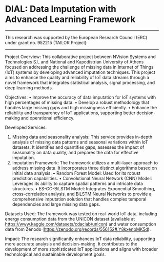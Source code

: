 # DIAL: Data Imputation with Advanced Learning Framework
___________________________________________________________________________________________________________
This research was supported by the European Research Council (ERC) under grant no. 952215 (TAILOR Project)
___________________________________________________________________________________________________________

Project Overview:
This collaborative project between NVision Systems and Technologies S.L and National and Kapodistrian University of Athens focused on addressing the challenge of missing data in Internet of Things (IoT) systems by developing advanced imputation techniques. This project aims to enhance the quality and reliability of IoT data streams through a novel framework that integrates statistical analysis, signal processing, and deep learning methods.

Objectives:
•	Improve the accuracy of data imputation for IoT systems with high percentages of missing data.
•	Develop a robust methodology that handles large missing gaps and high missingness efficiently.
•	Enhance the reliability and transparency of IoT applications, supporting better decision-making and operational efficiency.

Developed Services:
1.	Missing data and seasonality analysis: This service provides in-depth analysis of missing data patterns and seasonal variations within IoT datasets. It identifies and quantifies gaps, assesses the impact of seasonality on data quality, and prepares the data for effective imputation.
2.	Imputation Framework: The framework utilizes a multi-layer approach to address missing data. It incorporates three distinct algorithms based on initial data analysis:
•	Random Forest Model: Used for its robust prediction capabilities.
•	Convolutional Neural Network (CNN) Model: Leverages its ability to capture spatial patterns and intricate data structures.
•	ES-CC-BiLSTM Model: Integrates Exponential Smoothing, cross-correlation analysis, and BiLSTM Neural Networks to provide a comprehensive imputation solution that handles complex temporal dependencies and large missing data gaps.

Datasets Used: 
The framework was tested on real-world IoT data, including energy consumption data from the UNICON dataset (available at https://www.kaggle.com/datasets/cdaclab/unicon) and water consumption data from Zenodo (https://zenodo.org/records/556152#.Y8kxenbMK5d).

Impact: 
The research significantly enhances IoT data reliability, supporting more accurate analysis and decision-making. It contributes to the development of more sophisticated IoT applications and aligns with broader technological and sustainable development goals.

